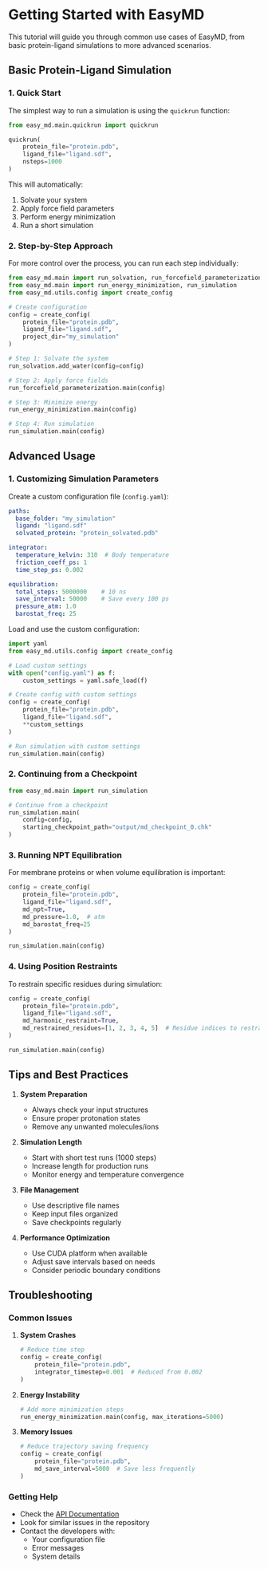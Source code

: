 # Getting Started with EasyMD

This tutorial will guide you through common use cases of EasyMD, from basic protein-ligand simulations to more advanced scenarios.

## Basic Protein-Ligand Simulation

### 1. Quick Start

The simplest way to run a simulation is using the `quickrun` function:

```python
from easy_md.main.quickrun import quickrun

quickrun(
    protein_file="protein.pdb",
    ligand_file="ligand.sdf",
    nsteps=1000
)
```

This will automatically:
1. Solvate your system
2. Apply force field parameters
3. Perform energy minimization
4. Run a short simulation

### 2. Step-by-Step Approach

For more control over the process, you can run each step individually:

```python
from easy_md.main import run_solvation, run_forcefield_parameterization
from easy_md.main import run_energy_minimization, run_simulation
from easy_md.utils.config import create_config

# Create configuration
config = create_config(
    protein_file="protein.pdb",
    ligand_file="ligand.sdf",
    project_dir="my_simulation"
)

# Step 1: Solvate the system
run_solvation.add_water(config=config)

# Step 2: Apply force fields
run_forcefield_parameterization.main(config)

# Step 3: Minimize energy
run_energy_minimization.main(config)

# Step 4: Run simulation
run_simulation.main(config)
```

## Advanced Usage

### 1. Customizing Simulation Parameters

Create a custom configuration file (`config.yaml`):

```yaml
paths:
  base_folder: "my_simulation"
  ligand: "ligand.sdf"
  solvated_protein: "protein_solvated.pdb"

integrator:
  temperature_kelvin: 310  # Body temperature
  friction_coeff_ps: 1
  time_step_ps: 0.002

equilibration:
  total_steps: 5000000    # 10 ns
  save_interval: 50000    # Save every 100 ps
  pressure_atm: 1.0
  barostat_freq: 25
```

Load and use the custom configuration:

```python
import yaml
from easy_md.utils.config import create_config

# Load custom settings
with open("config.yaml") as f:
    custom_settings = yaml.safe_load(f)

# Create config with custom settings
config = create_config(
    protein_file="protein.pdb",
    ligand_file="ligand.sdf",
    **custom_settings
)

# Run simulation with custom settings
run_simulation.main(config)
```

### 2. Continuing from a Checkpoint

```python
from easy_md.main import run_simulation

# Continue from a checkpoint
run_simulation.main(
    config=config,
    starting_checkpoint_path="output/md_checkpoint_0.chk"
)
```

### 3. Running NPT Equilibration

For membrane proteins or when volume equilibration is important:

```python
config = create_config(
    protein_file="protein.pdb",
    ligand_file="ligand.sdf",
    md_npt=True,
    md_pressure=1.0,  # atm
    md_barostat_freq=25
)

run_simulation.main(config)
```

### 4. Using Position Restraints

To restrain specific residues during simulation:

```python
config = create_config(
    protein_file="protein.pdb",
    ligand_file="ligand.sdf",
    md_harmonic_restraint=True,
    md_restrained_residues=[1, 2, 3, 4, 5]  # Residue indices to restrain
)

run_simulation.main(config)
```

## Tips and Best Practices

1. **System Preparation**
   - Always check your input structures
   - Ensure proper protonation states
   - Remove any unwanted molecules/ions

2. **Simulation Length**
   - Start with short test runs (1000 steps)
   - Increase length for production runs
   - Monitor energy and temperature convergence

3. **File Management**
   - Use descriptive file names
   - Keep input files organized
   - Save checkpoints regularly

4. **Performance Optimization**
   - Use CUDA platform when available
   - Adjust save intervals based on needs
   - Consider periodic boundary conditions

## Troubleshooting

### Common Issues

1. **System Crashes**
   ```python
   # Reduce time step
   config = create_config(
       protein_file="protein.pdb",
       integrator_timestep=0.001  # Reduced from 0.002
   )
   ```

2. **Energy Instability**
   ```python
   # Add more minimization steps
   run_energy_minimization.main(config, max_iterations=5000)
   ```

3. **Memory Issues**
   ```python
   # Reduce trajectory saving frequency
   config = create_config(
       protein_file="protein.pdb",
       md_save_interval=5000  # Save less frequently
   )
   ```

### Getting Help

- Check the [API Documentation](API.md)
- Look for similar issues in the repository
- Contact the developers with:
  - Your configuration file
  - Error messages
  - System details 